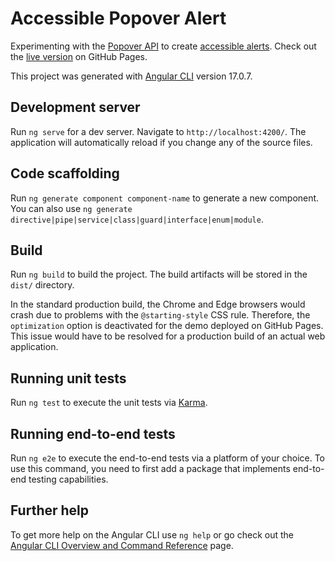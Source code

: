 # Accessible Popover Alert

Experimenting with the [Popover API](https://developer.mozilla.org/en-US/docs/Web/API/Popover_API) to create [accessible alerts](https://www.w3.org/WAI/ARIA/apg/patterns/alert/). Check out the [live version](https://alexlehner86.github.io/accessible-popover-alert/) on GitHub Pages.

This project was generated with [Angular CLI](https://github.com/angular/angular-cli) version 17.0.7.

## Development server

Run `ng serve` for a dev server. Navigate to `http://localhost:4200/`. The application will automatically reload if you change any of the source files.

## Code scaffolding

Run `ng generate component component-name` to generate a new component. You can also use `ng generate directive|pipe|service|class|guard|interface|enum|module`.

## Build

Run `ng build` to build the project. The build artifacts will be stored in the `dist/` directory.

In the standard production build, the Chrome and Edge browsers would crash due to problems with the `@starting-style` CSS rule. Therefore, the `optimization` option is deactivated for the demo deployed on GitHub Pages. This issue would have to be resolved for a production build of an actual web application.

## Running unit tests

Run `ng test` to execute the unit tests via [Karma](https://karma-runner.github.io).

## Running end-to-end tests

Run `ng e2e` to execute the end-to-end tests via a platform of your choice. To use this command, you need to first add a package that implements end-to-end testing capabilities.

## Further help

To get more help on the Angular CLI use `ng help` or go check out the [Angular CLI Overview and Command Reference](https://angular.io/cli) page.
